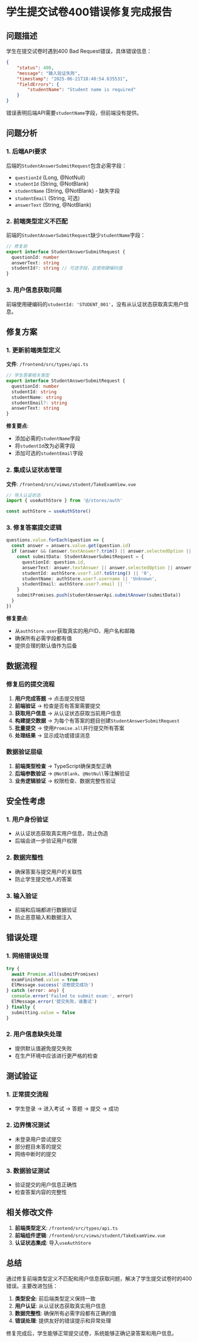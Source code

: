 # 学生提交试卷400错误修复完成报告

## 问题描述
学生在提交试卷时遇到400 Bad Request错误，具体错误信息：
```json
{
    "status": 400,
    "message": "输入验证失败",
    "timestamp": "2025-06-21T18:40:54.635531",
    "fieldErrors": {
        "studentName": "Student name is required"
    }
}
```

错误表明后端API需要`studentName`字段，但前端没有提供。

## 问题分析

### 1. 后端API要求
后端的`StudentAnswerSubmitRequest`包含必需字段：
- `questionId` (Long, @NotNull)
- `studentId` (String, @NotBlank) 
- `studentName` (String, @NotBlank) - 缺失字段
- `studentEmail` (String, 可选)
- `answerText` (String, @NotBlank)

### 2. 前端类型定义不匹配
前端的`StudentAnswerSubmitRequest`缺少`studentName`字段：
```typescript
// 修复前
export interface StudentAnswerSubmitRequest {
  questionId: number
  answerText: string
  studentId?: string // 可选字段，且使用硬编码值
}
```

### 3. 用户信息获取问题
前端使用硬编码的`studentId: 'STUDENT_001'`，没有从认证状态获取真实用户信息。

## 修复方案

### 1. 更新前端类型定义

**文件**: `/frontend/src/types/api.ts`

```typescript
// 学生答案相关类型
export interface StudentAnswerSubmitRequest {
  questionId: number
  studentId: string
  studentName: string
  studentEmail?: string
  answerText: string
}
```

**修复要点**:
- 添加必需的`studentName`字段
- 将`studentId`改为必需字段
- 添加可选的`studentEmail`字段

### 2. 集成认证状态管理

**文件**: `/frontend/src/views/student/TakeExamView.vue`

```typescript
// 导入认证状态
import { useAuthStore } from '@/stores/auth'

const authStore = useAuthStore()
```

### 3. 修复答案提交逻辑

```typescript
questions.value.forEach(question => {
  const answer = answers.value.get(question.id)
  if (answer && (answer.textAnswer?.trim() || answer.selectedOption || answer.selectedOptions?.length > 0)) {
    const submitData: StudentAnswerSubmitRequest = {
      questionId: question.id,
      answerText: answer.textAnswer || answer.selectedOption || answer.selectedOptions?.join(',') || '',
      studentId: authStore.user?.id?.toString() || '0',
      studentName: authStore.user?.username || 'Unknown', 
      studentEmail: authStore.user?.email || ''
    }
    submitPromises.push(studentAnswerApi.submitAnswer(submitData))
  }
})
```

**修复要点**:
- 从`authStore.user`获取真实的用户ID、用户名和邮箱
- 确保所有必需字段都有值
- 提供合理的默认值作为后备

## 数据流程

### 修复后的提交流程
1. **用户完成答题** → 点击提交按钮
2. **前端验证** → 检查是否有答案需要提交
3. **获取用户信息** → 从认证状态获取当前用户信息
4. **构建提交数据** → 为每个有答案的题目创建`StudentAnswerSubmitRequest`
5. **批量提交** → 使用`Promise.all`并行提交所有答案
6. **处理结果** → 显示成功或错误消息

### 数据验证层级
1. **前端类型检查** → TypeScript确保类型正确
2. **后端参数验证** → `@NotBlank`、`@NotNull`等注解验证
3. **业务逻辑验证** → 权限检查、数据完整性验证

## 安全性考虑

### 1. 用户身份验证
- 从认证状态获取真实用户信息，防止伪造
- 后端会进一步验证用户权限

### 2. 数据完整性
- 确保答案与提交用户的关联性
- 防止学生提交他人的答案

### 3. 输入验证
- 前端和后端都进行数据验证
- 防止恶意输入和数据注入

## 错误处理

### 1. 网络错误处理
```typescript
try {
  await Promise.all(submitPromises)
  examFinished.value = true
  ElMessage.success('试卷提交成功')
} catch (error: any) {
  console.error('Failed to submit exam:', error)
  ElMessage.error('提交失败，请重试')
} finally {
  submitting.value = false
}
```

### 2. 用户信息缺失处理
- 提供默认值避免提交失败
- 在生产环境中应该进行更严格的检查

## 测试验证

### 1. 正常提交流程
- 学生登录 → 进入考试 → 答题 → 提交 → 成功

### 2. 边界情况测试
- 未登录用户尝试提交
- 部分题目未答的提交
- 网络中断时的提交

### 3. 数据验证测试
- 验证提交的用户信息正确性
- 检查答案内容的完整性

## 相关修改文件

1. **前端类型定义**: `/frontend/src/types/api.ts`
2. **前端组件逻辑**: `/frontend/src/views/student/TakeExamView.vue`
3. **认证状态集成**: 导入`useAuthStore`

## 总结

通过修复前端类型定义不匹配和用户信息获取问题，解决了学生提交试卷时的400错误。主要改进包括：

1. **类型安全**: 前后端类型定义保持一致
2. **用户认证**: 从认证状态获取真实用户信息
3. **数据完整性**: 确保所有必需字段都有正确的值
4. **错误处理**: 提供友好的错误提示和异常处理

修复完成后，学生能够正常提交试卷，系统能够正确记录答案和用户信息。
